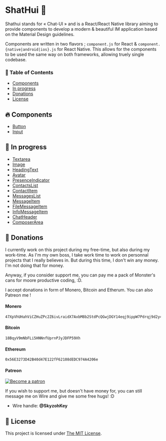 # ShatHui 💬

Shathui stands for « Chat-UI » and is a React/React Native library aiming to provide components to develop a modern & beautiful IM application based on the Material Design guidelines.

Components are written in two flavors ; `component.js` for React & `component.{native|android|ios}.js` for React Native. This allows for the components to be used the same way on both frameworks, allowing truely single codebase.

### 📐 Table of Contents

* [Components](#-components)
* [In progress](#-in-progress)
* [Donations](#-donations)
* [License](#-license)

## 🔥 Components

* [Button]()
* [Input]()

## 🍭 In progress

* [Textarea]()
* [Image]()
* [HeadingText]()
* [Avatar]()
* [PresenceIndicator]()
* [ContactsList]()
* [ContactItem]()
* [MessagesList]()
* [MessageItem]()
* [FileMessageItem]()
* [InfoMessageItem]()
* [ChatHeader]()
* [ComposerArea]()

## 💸 Donations

I currently work on this project during my free-time, but also during my work-time. As I'm my own boss, I take work time to work on personnal projects that I really believes in. But during this time, I don't win any money. I'm not doing that for money.

Anyway, if you consider support me, you can pay me a pack of Monster's cans for moore productive coding, :D.

I accept donations in form of Monero, Bitcoin and Etherum. You can also Patreon me !

#### Monero

```
47XpVhUHahViCZHuZPc2Z6ivLraidX7AxbM8b2StdPcQGwjDGY14eqj9ippW7Pdrqj9d2y4xvwChzePQAqG1NvqQ775FKxg
```

#### Bitcoin

```
18BqyV9mNbFLi5HNNnfUprnPJyJDFP59Xh
```

#### Ethereum

```
0x56E3273D42B40d47E122fF62108dEDC974A4206e
```

#### Patreon

[![Become a patron](https://i.imgur.com/oWouhEe.png)](https://www.patreon.com/bePatron?u=2330345)

If you wish to support me, but doesn't have money for, you can still message me on Wire and give me some free hugs! :D

* Wire handle: **@SkyzohKey**

## 📎 License

This project is licensed under [The MIT License](License).
